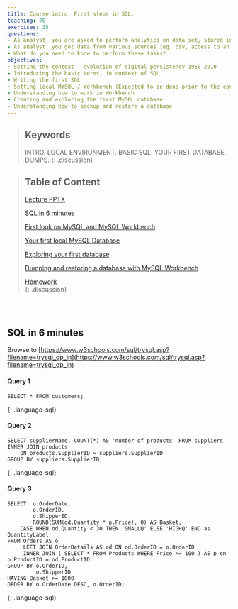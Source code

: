 ```yaml
---
title: Course intro. First steps in SQL. 
teaching: 70
exercises: 35
questions:
- As analyst, you are asked to perform analytics on data set, stored in a database.
- As analyst, you got data from various sources (eg. csv, access to an external db or db dump). You would like to setup your own database, loading the data from external sources, so that you can perform analytics on it.
- What do you need to know to perform these tasks?
objectives:
- Setting the context - evolution of digital persistency 1950-2010
- Introducing the basic terms, in context of SQL
- Writing the first SQL
- Setting local MYSQL / Workbench (Expected to be done prior to the course)
- Understanding how to work in Workbench
- Creating and exploring the first MySQL database
- Understanding how to backup and restore a database
---
```



> ## Keywords
> INTRO. LOCAL ENVIRONMENT. BASIC SQL. YOUR FIRST DATABASE. DUMPS.
{: .discussion}


> ## Table of Content
> [Lecture PPTX](/ECBS-5146-Different-Shapes-of-Data/artifacts/intro/intro.pptx)
>
> [SQL in 6 minutes](#sql5)
>
> [First look on MySQL and MySQL Workbench](#firslook)
>
> [Your first local MySQL Database](#firstdb)
>
> [Exploring your first database](#explore)
>
> [Dumping and restoring a database with MySQL Workbench](#dump)
>
> [Homework](#homework)  
{: .discussion}
  




<br/><br/>
<a name="sql5"/>
## SQL in 6 minutes



Browse to [https://www.w3schools.com/sql/trysql.asp?filename=trysql_op_in](https://www.w3schools.com/sql/trysql.asp?filename=trysql_op_in)


#### Query 1
```
SELECT * FROM customers;
```
{: .language-sql}

#### Query 2
```
SELECT supplierName, COUNT(*) AS 'number of products' FROM suppliers
INNER JOIN products
	ON products.SupplierID = suppliers.SupplierID
GROUP BY suppliers.SupplierID;
```
{: .language-sql}

#### Query 3
```
SELECT 	o.OrderDate,
       	o.OrderID,
       	o.ShipperID,
       	ROUND(SUM(od.Quantity * p.Price), 0) AS Basket,
	CASE WHEN od.Quantity < 30 THEN 'SMALLQ' ELSE 'HIGHQ' END as QuantityLabel
FROM Orders AS o
     LEFT JOIN OrderDetails AS od ON od.OrderID = o.OrderID
     INNER JOIN ( SELECT * FROM Products WHERE Price >= 100 ) AS p on p.ProductID = od.ProductID
GROUP BY o.OrderID,
         o.ShipperID
HAVING Basket >= 1000
ORDER BY o.OrderDate DESC, o.OrderID;
```
{: .language-sql}

